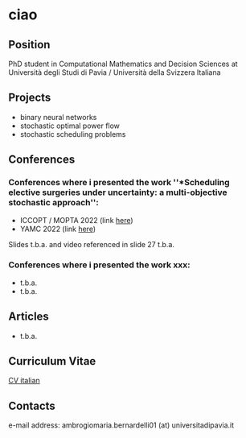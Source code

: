 # ciao



## Position

PhD student in Computational Mathematics and Decision Sciences at Università degli Studi di Pavia / Università della Svizzera Italiana


## Projects

* binary neural networks
* stochastic optimal power flow
* stochastic scheduling problems


## Conferences

### Conferences where i presented the work ''*Scheduling elective surgeries under uncertainty: a multi-objective stochastic approach'':

* ICCOPT / MOPTA 2022 (link [here](https://iccopt2022.lehigh.edu/))
* YAMC 2022 (link [here](http://www.yamc.it/))

Slides t.b.a. and video referenced in slide 27 t.b.a.

### Conferences where i presented the work xxx:

* t.b.a.
* t.b.a.


## Articles

* t.b.a.


## Curriculum Vitae

[CV italian](https://raw.githubusercontent.com/AmbrogioMB/AmbrogioMB.github.io/main/curriculum.pdf)


## Contacts

e-mail address: ambrogiomaria.bernardelli01 (at) universitadipavia.it
